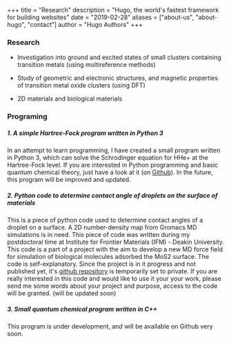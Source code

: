 +++
title = "Research"
description = "Hugo, the world's fastest framework for building websites"
date = "2019-02-28"
aliases = ["about-us", "about-hugo", "contact"]
author = "Hugo Authors"
+++

### Research

-   Investigation into ground and excited states of small clusters
    containing transition metals (using multireference methods)

-   Study of geometric and electronic structures, and magnetic
    properties of transition metal oxide clusters (using DFT)

-   2D materials and biological materials

### Programing 

##### 1. A simple Hartree-Fock program written in Python 3

In an attempt to learn programming, I have created a small program written in Python 3, which can solve the Schrodinger equation for HHe+ at the Hartree-Fock level. If you are interested in Python programming and basic quantum chemical theory, just have a look at it (on [Github](https://github.com/lenhanpham/Hartree-Fock "Hartree-Fock")). In the future, this program will be improved and updated.

##### 2. Python code to determine contact angle of droplets on the surface of materials 

This is a piece of python code used to determine contact angles of a  droplet on a surface. A 2D number-density map from Gromacs MD  simulations is in need. This piece of code was written during my postdoctoral time at Institute for Frontier Materials (IFM) - Deakin University. This code is a part of a project with the aim to  develop a new MD force field for simulation of biological molecules  adsorbed the MoS2 surface. The code is self-explanatory. Since the project is in it progress and not published yet, it's [github repository](https://github.com/lenhanpham/water-contact-angle) is temporarily set to private. If you are really interested in this code and would like to use it your your work, please send me some words about your project and purpose, access to the code will be granted. (will be updated soon) 

##### 3. Small quantum chemical program written in C++ 

This program is under development, and will be available on Github very soon.